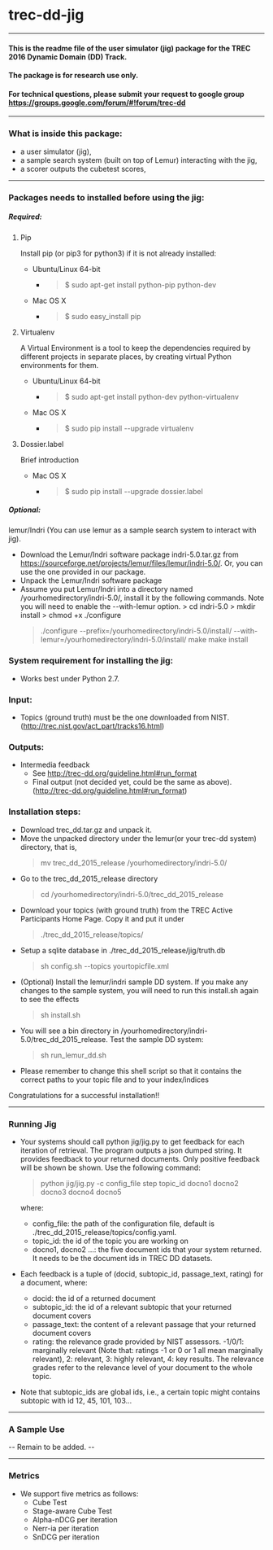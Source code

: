 # trec-dd-jig
**************************************************************************
#### This is the readme file of  the user simulator (jig) package for the TREC 2016 Dynamic Domain (DD) Track.
#### The package is for research use only.

#### For technical questions, please submit your request to google group https://groups.google.com/forum/#!forum/trec-dd

**************************************************************************

### What is inside this package:

* a user simulator (jig),
* a sample search system (built on top of Lemur) interacting with the jig,
* a scorer outputs the cubetest scores,

**************************************************************************

### Packages needs to installed before using the jig:
##### Required:
 1. Pip

    Install pip (or pip3 for python3) if it is not already installed:

    - Ubuntu/Linux 64-bit
        + > $ sudo apt-get install python-pip python-dev

    - Mac OS X
         + >$ sudo easy_install pip

 2. Virtualenv

     A Virtual Environment is a tool to keep the dependencies required by different projects in separate places, by creating virtual Python environments for them.
    - Ubuntu/Linux 64-bit
        + > $ sudo apt-get install python-dev python-virtualenv

    - Mac OS X
        + > $ sudo pip install --upgrade virtualenv
3. Dossier.label

    Brief introduction

    -  Mac OS X
        + >$ sudo pip install --upgrade dossier.label


##### Optional:
lemur/Indri (You can use lemur as a sample search system to interact with jig).
  - Download the Lemur/Indri software package indri-5.0.tar.gz from https://sourceforge.net/projects/lemur/files/lemur/indri-5.0/. Or, you can use the one provided in our package.
   - Unpack the Lemur/Indri software package
   - Assume you put Lemur/Indri into a directory named /yourhomedirectory/indri-5.0/, install it by the following commands. Note you will need to enable the --with-lemur option.
	> cd indri-5.0
	> mkdir install
	> chmod +x ./configure
        > ./configure --prefix=/yourhomedirectory/indri-5.0/install/ --with-lemur=/yourhomedirectory/indri-5.0/install/
        > make
        > make install

### System requirement for installing the jig:
- Works best under Python 2.7.

### Input:

- Topics (ground truth) must be the one downloaded from NIST. (http://trec.nist.gov/act_part/tracks16.html)

### Outputs:
- Intermedia feedback
    + See http://trec-dd.org/guideline.html#run_format
    + Final output (not decided yet, could be the same as above). (http://trec-dd.org/guideline.html#run_format)

### Installation steps:
- Download trec_dd.tar.gz and unpack it.
- Move the unpacked directory under the lemur(or your trec-dd system) directory, that is,
    > mv trec_dd_2015_release /yourhomedirectory/indri-5.0/
- Go to the trec_dd_2015_release directory
    > cd  /yourhomedirectory/indri-5.0/trec_dd_2015_release
- Download your topics (with ground truth)  from the TREC Active Participants Home Page. Copy it and put it under
    > ./trec_dd_2015_release/topics/
- Setup a sqlite database in ./trec_dd_2015_release/jig/truth.db
	> sh config.sh --topics yourtopicfile.xml
- (Optional) Install the lemur/indri sample DD system. If you make any changes to the sample system, you will need to run this install.sh again to see the effects
    > 	sh install.sh
- You will see a bin directory in /yourhomedirectory/indri-5.0/trec_dd_2015_release.
Test the sample DD system:
	> sh run_lemur_dd.sh
-  Please remember to change this shell script so that it contains the correct paths to your topic file and to your index/indices

 Congratulations for a successful installation!!

**************************************************************************
### Running Jig
- Your systems should call python jig/jig.py to get feedback for each iteration of retrieval. The program outputs a json dumped string. It provides feedback to your returned documents. Only positive feedback will be shown be shown.  Use the following command:
    > python jig/jig.py -c config_file step topic_id docno1 docno2 docno3 docno4 docno5

    where:
    + config_file: the path of the configuration file, default is ./trec_dd_2015_release/topics/config.yaml.
    + topic_id: the id of the topic you are working on
    + docno1, docno2 ...: the five document ids that your system returned. It needs to be the document ids in TREC DD datasets.

- Each feedback is a tuple of (docid, subtopic_id, passage_text, rating) for a document, where:
    + docid: the id of a returned document
    + subtopic_id: the id of a relevant subtopic that your returned document covers
    + passage_text: the content of a relevant passage that your returned document covers
    + rating: the relevance grade provided by NIST assessors. -1/0/1: marginally relevant (Note that: ratings -1 or 0 or 1 all mean marginally relevant), 2: relevant, 3: highly relevant, 4: key results. The relevance grades refer to the relevance level of your document to the whole topic.

- Note that subtopic_ids are global ids, i.e., a certain topic might contains subtopic with id 12, 45, 101, 103...

**************************************************************************
### A Sample Use
-- Remain to be added. --

**************************************************************************

### Metrics
- We support five metrics as follows:
    + Cube Test
    + Stage-aware Cube Test
    + Alpha-nDCG per iteration
    + Nerr-ia per iteration
    + SnDCG per iteration

